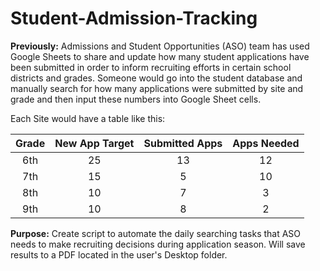 # Student-Admission-Tracking

**Previously:** Admissions and Student Opportunities (ASO) team has used Google Sheets to
share and update how many student applications have been submitted in order to inform 
recruiting efforts in certain school districts and grades. Someone would go into the student
database and manually search for how many applications were submitted by site and grade and
then input these numbers into Google Sheet cells.

Each Site would have a table like this:

| Grade			|New App Target | Submitted Apps |Apps Needed	 |
| :-----------: |:-------------:| :-------------:|:-------------:|
| 6th	        | 25		    | 	13	 		 |	 12	 		 |
| 7th	        | 15	        |   5	 		 |   10			 |
| 8th		    | 10	        |   7	 		 |    3	 		 |
| 9th		    | 10	        |   8	 		 |    2			 |

**Purpose:** Create script to automate the daily searching tasks that ASO needs to make recruiting
decisions during application season. Will save results to a PDF located in the user's Desktop folder.